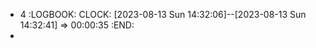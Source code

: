 - 4
  :LOGBOOK:
  CLOCK: [2023-08-13 Sun 14:32:06]--[2023-08-13 Sun 14:32:41] =>  00:00:35
  :END:
-